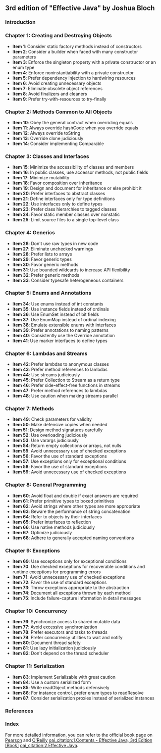 ## 3rd edition of "Effective Java" by Joshua Bloch

### Introduction

### Chapter 1: Creating and Destroying Objects
- **Item 1**: Consider static factory methods instead of constructors
- **Item 2**: Consider a builder when faced with many constructor parameters
- **Item 3**: Enforce the singleton property with a private constructor or an enum type
- **Item 4**: Enforce noninstantiability with a private constructor
- **Item 5**: Prefer dependency injection to hardwiring resources
- **Item 6**: Avoid creating unnecessary objects
- **Item 7**: Eliminate obsolete object references
- **Item 8**: Avoid finalizers and cleaners
- **Item 9**: Prefer try-with-resources to try-finally

### Chapter 2: Methods Common to All Objects
- **Item 10**: Obey the general contract when overriding equals
- **Item 11**: Always override hashCode when you override equals
- **Item 12**: Always override toString
- **Item 13**: Override clone judiciously
- **Item 14**: Consider implementing Comparable

### Chapter 3: Classes and Interfaces
- **Item 15**: Minimize the accessibility of classes and members
- **Item 16**: In public classes, use accessor methods, not public fields
- **Item 17**: Minimize mutability
- **Item 18**: Favor composition over inheritance
- **Item 19**: Design and document for inheritance or else prohibit it
- **Item 20**: Prefer interfaces to abstract classes
- **Item 21**: Define interfaces only for type definitions
- **Item 22**: Use interfaces only to define types
- **Item 23**: Prefer class hierarchies to tagged classes
- **Item 24**: Favor static member classes over nonstatic
- **Item 25**: Limit source files to a single top-level class

### Chapter 4: Generics
- **Item 26**: Don't use raw types in new code
- **Item 27**: Eliminate unchecked warnings
- **Item 28**: Prefer lists to arrays
- **Item 29**: Favor generic types
- **Item 30**: Favor generic methods
- **Item 31**: Use bounded wildcards to increase API flexibility
- **Item 32**: Prefer generic methods
- **Item 33**: Consider typesafe heterogeneous containers

### Chapter 5: Enums and Annotations
- **Item 34**: Use enums instead of int constants
- **Item 35**: Use instance fields instead of ordinals
- **Item 36**: Use EnumSet instead of bit fields
- **Item 37**: Use EnumMap instead of ordinal indexing
- **Item 38**: Emulate extensible enums with interfaces
- **Item 39**: Prefer annotations to naming patterns
- **Item 40**: Consistently use the Override annotation
- **Item 41**: Use marker interfaces to define types

### Chapter 6: Lambdas and Streams
- **Item 42**: Prefer lambdas to anonymous classes
- **Item 43**: Prefer method references to lambdas
- **Item 44**: Use streams judiciously
- **Item 45**: Prefer Collection to Stream as a return type
- **Item 46**: Prefer side-effect-free functions in streams
- **Item 47**: Prefer method references to lambdas
- **Item 48**: Use caution when making streams parallel

### Chapter 7: Methods
- **Item 49**: Check parameters for validity
- **Item 50**: Make defensive copies when needed
- **Item 51**: Design method signatures carefully
- **Item 52**: Use overloading judiciously
- **Item 53**: Use varargs judiciously
- **Item 54**: Return empty collections or arrays, not nulls
- **Item 55**: Avoid unnecessary use of checked exceptions
- **Item 56**: Favor the use of standard exceptions
- **Item 57**: Use exceptions only for exceptional conditions
- **Item 58**: Favor the use of standard exceptions
- **Item 59**: Avoid unnecessary use of checked exceptions

### Chapter 8: General Programming
- **Item 60**: Avoid float and double if exact answers are required
- **Item 61**: Prefer primitive types to boxed primitives
- **Item 62**: Avoid strings where other types are more appropriate
- **Item 63**: Beware the performance of string concatenation
- **Item 64**: Refer to objects by their interfaces
- **Item 65**: Prefer interfaces to reflection
- **Item 66**: Use native methods judiciously
- **Item 67**: Optimize judiciously
- **Item 68**: Adhere to generally accepted naming conventions

### Chapter 9: Exceptions
- **Item 69**: Use exceptions only for exceptional conditions
- **Item 70**: Use checked exceptions for recoverable conditions and runtime exceptions for programming errors
- **Item 71**: Avoid unnecessary use of checked exceptions
- **Item 72**: Favor the use of standard exceptions
- **Item 73**: Throw exceptions appropriate to the abstraction
- **Item 74**: Document all exceptions thrown by each method
- **Item 75**: Include failure-capture information in detail messages

### Chapter 10: Concurrency
- **Item 76**: Synchronize access to shared mutable data
- **Item 77**: Avoid excessive synchronization
- **Item 78**: Prefer executors and tasks to threads
- **Item 79**: Prefer concurrency utilities to wait and notify
- **Item 80**: Document thread safety
- **Item 81**: Use lazy initialization judiciously
- **Item 82**: Don't depend on the thread scheduler

### Chapter 11: Serialization
- **Item 83**: Implement Serializable with great caution
- **Item 84**: Use a custom serialized form
- **Item 85**: Write readObject methods defensively
- **Item 86**: For instance control, prefer enum types to readResolve
- **Item 87**: Consider serialization proxies instead of serialized instances

### References

### Index

For more detailed information, you can refer to the official book page on [Pearson](https://www.pearson.com/en-us/subject-catalog/p/effective-java/P200000000138/9780134686042) and [O'Reilly](https://www.oreilly.com/library/view/effective-java-3rd/9780134686097/contents.xhtml) [oai_citation:1,Contents - Effective Java, 3rd Edition [Book]](https://www.oreilly.com/library/view/effective-java-3rd/9780134686097/contents.xhtml) [oai_citation:2,Effective Java](https://www.pearson.com/en-us/subject-catalog/p/effective-java/P200000000138/9780134686042).